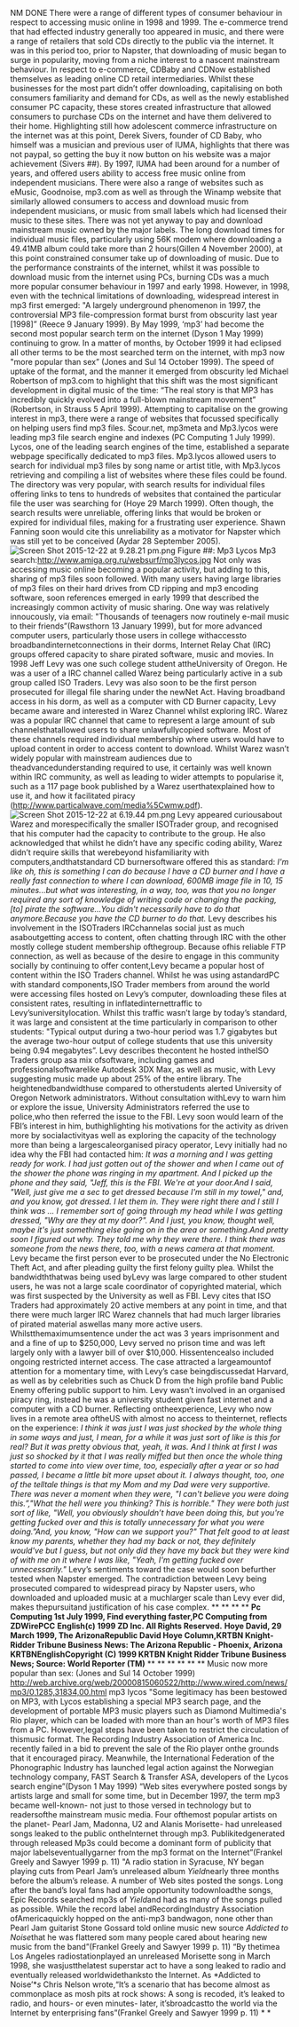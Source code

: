 NM DONE
There were a range of different types of consumer behaviour in respect to accessing music online in 1998 and 1999. The e-commerce trend that had effected industry generally too appeared in music, and there were a range of retailers that sold CDs directly to the public via the internet. It was in this period too, prior to Napster, that downloading of music began to surge in popularity, moving from a niche interest to a nascent mainstream behaviour. 
In respect to e-commerce, CDBaby and CDNow established themselves as leading online CD retail intermediaries. Whilst these businesses for the most part didn’t offer downloading, capitalising on both consumers familiarity and demand for CDs, as well as the newly established consumer PC capacity, these stores created infrastructure that allowed consumers to purchase CDs on the internet and have them delivered to their home. Highlighting still how adolescent commerce infrastructure on the internet was at this point, Derek Sivers, founder of CD Baby, who himself was a musician and previous user of IUMA, highlights that there was not paypal, so getting the buy it now button on his website was a major achievement (Sivers ##).
By 1997, IUMA had been around for a number of years, and offered users ability to access free music online from independent musicians. There were also a range of websites such as eMusic, Goodnoise, mp3.com as well as through the Winamp website that similarly allowed consumers to access and download music from independent musicians, or music from small labels which had licensed their music to these sites. There was not yet anyway to pay and download mainstream music owned by the major labels.
The long download times for individual music files, particularly using 56K modem where downloading a 49.41MB album could take more than 2 hours(Gillen 4 November 2000), at this point constrained consumer take up of downloading of music.  Due to the performance constraints of the internet, whilst it was possible to download music from the internet using PCs, burning CDs was a much more popular consumer behaviour in 1997 and early 1998. However, in 1998, even with the technical limitations of downloading, widespread interest in mp3 first emerged: "A largely underground phenomenon in 1997, the controversial MP3 file-compression format burst from obscurity last year [1998]” (Reece 9 January 1999).  By May 1999, ‘mp3’ had become the second most popular search term on the internet (Dyson 1 May 1999) continuing to grow. In a matter of months, by October 1999 it had eclipsed all other terms to be the most searched term on the internet, with mp3 now "more popular than sex” (Jones and Sul 14 October 1999). The speed of uptake of the format, and the manner it emerged from obscurity led Michael Robertson of mp3.com to highlight that this shift was the most significant development in digital music of the time: “The real story is that MP3 has incredibly quickly evolved into a full-blown mainstream movement” (Robertson, in Strauss 5 April 1999). 
Attempting to capitalise on the growing interest in mp3, there were a range of websites that focussed specifically on helping users find mp3 files. Scour.net, mp3meta and Mp3.lycos were leading mp3 file search engine and indexes (PC Computing 1 July 1999). Lycos, one of the leading search engines of the time, established a separate webpage specifically dedicated to mp3 files. Mp3.lycos allowed users to search for individual mp3 files by song name or artist title, with Mp3.lycos retrieving and compiling a list of websites where these files could be found. The directory was very popular, with search results for individual files offering links to tens to hundreds of websites that contained the particular file the user was searching for (Hoye 29 March 1999). Often though, the search results were unreliable, offering links that would be broken or expired for individual files, making for a frustrating user experience. Shawn Fanning soon would cite this unreliability as a motivator for Napster which was still yet to be conceived (Aydar 28 September 2005). 
![Screen Shot 2015-12-22 at 9.28.21 pm.png](<./Screen Shot 2015-12-22 at 9.28.21 pm.png>)
Figure ##: Mp3 Lycos Mp3 search:<http://www.amiga.org.ru/websurf/mp3lycos.jpg>
Not only was accessing music online becoming a popular activity, but adding to this, sharing of mp3 files soon followed.  With many users having large libraries of mp3 files on their hard drives from CD ripping and mp3 encoding software, soon references emerged in early 1999 that described the increasingly common activity of music sharing. One way was relatively innoucously, via email: "Thousands of teenagers now routinely e-mail music to their friends”(Rawsthorn 13 January 1999), but for more advanced computer users, particularly those users in college withaccessto broadbandinternetconnections in their dorms, Internet Relay Chat (IRC) groups offered capacity to share pirated software, music and movies. In 1998 Jeff Levy was one such college student attheUniversity of Oregon. He was a user of a IRC channel called Warez being particularly active in a sub group called ISO Traders. Levy was also soon to be the first person prosecuted for illegal file sharing under the newNet Act. 
Having broadband access in his dorm, as well as a computer with CD Burner capacity, Levy became aware and interested in Warez Channel whilst exploring IRC. Warez was a popular IRC channel that came to represent a large amount of sub channelsthatallowed users to share unlawfullycopied software. Most of these channels required individual membership where users would have to upload content in order to access content to download. Whilst Warez wasn’t widely popular with mainstream audiences due to theadvancedunderstanding required to use, it certainly was well known within IRC community, as well as leading to wider attempts to popularise it, such as a 117 page book published by a Warez userthatexplained how to use it, and how it facilitated piracy (<http://www.particalwave.com/media%5Cwmw.pdf>). 
![Screen Shot 2015-12-22 at 6.19.44 pm.png](<./Screen Shot 2015-12-22 at 6.19.44 pm.png>)
Levy appeared curiousabout Warez and morespecifically the smaller ISOTrader group, and recognised that his computer had the capacity to contribute to the group. He also acknowledged that whilst he didn’t have any specific coding ability, Warez didn’t require skills that werebeyond hisfamiliarity with computers,andthatstandard CD burnersoftware offered this as standard:
*I'm like oh, this is something I can do because I have a CD burner and I have a really fast connection to where I can download, 600MB image file in 10, 15 minutes...but what was interesting, in a way, too, was that you no longer required any sort of knowledge of writing code or changing the packing, [to] pirate the software...You didn't necessarily have to do that anymore.Because you have the CD burner to do that.*
Levy describes his involvement in the ISOTraders IRCchannelas social just as much asaboutgetting access to content, often chatting through IRC with the other mostly college student membership ofthegroup. Because ofhis reliable FTP connection, as well as because of the desire to engage in this community socially by continuing to offer content,Levy became a popular host of content within the ISO Traders channel. Whilst he was using astandardPC with standard components,ISO Trader members from around the world were accessing files hosted on Levy’s computer, downloading these files at consistent rates, resulting in inflatedinternettraffic to Levy’suniversitylocation.  Whilst this traffic wasn’t large by today’s standard, it was large and consistent at the time particularly in comparison to other students: "Typical output during a two-hour period was 1.7 gigabytes but the average two-hour output of college students that use this university being 0.94 megabytes”. Levy describes thecontent he hosted intheISO Traders group asa mix ofsoftware, including games and professionalsoftwarelike Autodesk 3DX Max, as well as music, with Levy suggesting music made up about 25% of the entire library.
The heightenedbandwidthuse compared to otherstudents alerted University of Oregon Network administrators. Without consultation withLevy to warn him or explore the issue, University Administrators referred the use to police,who then referred the issue to the FBI. Levy soon would learn of the FBI’s interest in him, buthighlighting his motivations for the activity as driven more by socialactivityas well as exploring the capacity of the technology more than being a largescaleorganised piracy operator, Levy initially had no idea why the FBI had contacted him:
*It was a morning and I was getting ready for work. I had just gotten out of the shower and when I came out of the shower the phone was ringing in my apartment. And I picked up the phone and they said, "Jeff, this is the FBI. We're at your door.And I said, "Well, just give me a sec to get dressed because I'm still in my towel," and, and you know, got dressed. I let them in. They were right there and I still I think was ... I remember sort of going through my head while I was getting dressed, "Why are they at my door?". And I just, you know, thought well, maybe it's just something else going on in the area or something.And pretty soon I figured out why. They told me why they were there. I think there was someone from the news there, too, with a news camera at that moment.*
Levy became the first person ever to be prosecuted under the No Electronic Theft Act, and after pleading guilty the first felony guilty plea.  Whilst the bandwidththatwas being used byLevy was large compared to other student users, he was not a large scale coordinator of copyrighted material, which was first suspected by the University as well as FBI.  Levy cites that ISO Traders had approximately 20 active members at any point in time, and that there were much larger IRC Warez channels that had much larger libraries of pirated material aswellas many more active users. Whilstthemaximumsentence under the act was 3 years imprisonment and and a fine of up to $250,000, Levy served no prison time and was left largely only with a lawyer bill of over $10,000. Hissentencealso included ongoing restricted internet access. The case attracted a largeamountof attention for a momentary time, with Levy’s case beingdiscussedat Harvard, as well as by celebrities such as Chuck D from the high profile band Public Enemy offering public support to him. Levy wasn’t involved in an organised piracy ring, instead he was a university student given fast internet and a computer with a CD burner.  Reflecting ontheexperience, Levy who now lives in a remote area oftheUS with almost no access to theinternet, reflects on the experience:
*I think it was just I was just shocked by the whole thing in some ways and just, I mean, for a while it was just sort of like is this for real? But it was pretty obvious that, yeah, it was. And I think at first I was just so shocked by it that I was really miffed but then once the whole thing started to come into view over time, too, especially after a year or so had passed, I became a little bit more upset about it. I always thought, too, one of the telltale things is that my Mom and my Dad were very supportive. There was never a moment when they were, "I can't believe you were doing this.”,"What the hell were you thinking? This is horrible." They were both just sort of like, "Well, you obviously shouldn’t have been doing this, but you're getting fucked over and this is totally unnecessary for what you were doing.”​And, you know, "How can we support you?" That felt good to at least know my parents, whether they had my back or not, they definitely would've but I guess, but not only did they have my back but they were kind of with me on it where I was like, "Yeah, I'm getting fucked over unnecessarily."*
Levy’s sentiments toward the case would soon befurther tested when Napster emerged. The contradiction between Levy being prosecuted compared to widespread piracy by Napster users, who downloaded and uploaded music at a muchlarger scale than Levy ever did, makes thepursuitand justification of his case complex. 
**
**
**
**
**Pc Computing 1st July 1999, Find everything faster,PC Computing from ZDWirePCC**
**English(c) 1999 ZD Inc. All Rights Reserved.**
**Hoye David, 29 March 1999, The ArizonaRepublic David Hoye Column,KRTBN Knight-Ridder Tribune Business News: The Arizona Republic - Phoenix, Arizona KRTBNEnglishCopyright (C) 1999 KRTBN Knight Ridder Tribune Business News; Source: World Reporter (TM)**
**
**
**
**
**
**
Music now more popular than sex: (Jones and Sul 14 October 1999)
<http://web.archive.org/web/20000815060522/http://www.wired.com/news/mp3/0,1285,31834,00.html>
mp3 lycos
"Some legitimacy has been bestowed on MP3, with Lycos establishing a special MP3 search page, and the development of portable MP3 music players such as Diamond Multimedia's Rio player, which can be loaded with more than an hour's worth of MP3 files from a PC. However,legal steps have been taken to restrict the circulation of thismusic format. The Recording Industry Association of America Inc. recently failed in a bid to prevent the sale of the Rio player onthe grounds that it encouraged piracy. Meanwhile, the International Federation of the Phonographic Industry has launched legal action against the Norwegian technology company, FAST Search & Transfer ASA, developers of the Lycos search engine”(Dyson 1 May 1999)
“Web sites everywhere posted songs by artists large and small for some time, but in December 1997, the term mp3 became well-known- not just to those versed in technology but to readersofthe mainstream music media. Four ofthemost popular artists on the planet- Pearl Jam, Madonna, U2 and Alanis Morisette- had unreleased songs leaked to the public ontheInternet through mp3. Publikitedgenerated through released Mp3s could become a dominant form of publicity that major labelseventuallygarner from the mp3 format on the Internet”(Frankel Greely and Sawyer 1999 p. 11)
"A radio station in Syracuse, NY began playing cuts from Pearl Jam’s unreleased album *Yield*nearly three months before the album’s release. A number of Web sites posted the songs. Long after the band’s loyal fans had ample opportunity todownloadthe songs, Epic Records searched mp3s of *Yield*and had as many of the songs pulled as possible. While the record label andRecordingIndustry Association ofAmericaquickly hopped on the anti-mp3 bandwagon, none other than Pearl Jam guitarist Stone Gossard told online music new source *Addicted to Noise*that he was flattered som many people cared about hearing new music from the band”(Frankel Greely and Sawyer 1999 p. 11)
“By thetimea Los Angeles radiostationplayed an unreleased Morisette song in March 1998, she wasjustthelatest superstar act to have a song leaked to radio and eventually released worldwidethanksto the Internet. As *Addicted to Noise’**s* Chris Nelson wrote,“It’s a scenario that has become almost as commonplace as mosh pits at rock shows: A song is recoded, it’s leaked to radio, and hours- or even minutes- later, it’sbroadcastto the world via the Internet by enterprising fans”(Frankel Greely and Sawyer 1999 p. 11)
*
*
